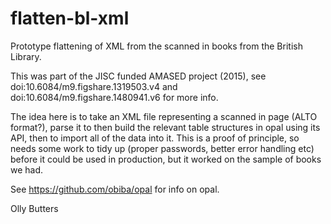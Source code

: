 # flatten-bl-xml

Prototype flattening of XML from the scanned in books from the British Library. 

This was part of the JISC funded AMASED project (2015), see doi:10.6084/m9.figshare.1319503.v4 and doi:10.6084/m9.figshare.1480941.v6 for more info.

The idea here is to take an XML file representing a scanned in page (ALTO format?), parse it to then
build the relevant table structures in opal using its API, then to import all of the data into it. This is a proof of principle,
so needs some work to tidy up (proper passwords, better error handling etc) before it could be used in production,
but it worked on the sample of books we had.

See https://github.com/obiba/opal for info on opal.

Olly Butters
